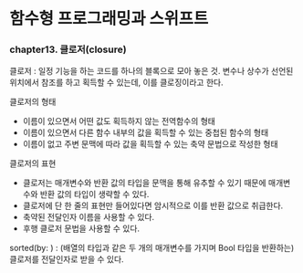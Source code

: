 # 함수형 프로그래밍과 스위프트
### chapter13. 클로저(closure)
클로저 : 일정 기능을 하는 코드를 하나의 블록으로 모아 놓은 것. 변수나 상수가 선언된 위치에서 참조를 하고 획득할 수 있는데, 이를 클로징이라고 한다.

클로저의 형태
- 이름이 있으면서 어떤 값도 획득하지 않는 전역함수의 형태
- 이름이 있으면서 다른 함수 내부의 값을 획득할 수 있는 중첩된 함수의 형태
- 이름이 없고 주변 문맥에 따라 값을 획득할 수 있는 축약 문법으로 작성한 형태

클로저의 표현
- 클로저는 매개변수와 반환 값의 타입을 문맥을 통해 유추할 수 있기 때문에 매개변수와 반환 값의 타입이 생략할 수 있다.
- 클로저에 단 한 줄의 표현만 들어있다면 암시적으로 이를 반환 값으로 취급한다.
- 축약된 전달인자 이름을 사용할 수 있다.
- 후행 클로저 문법을 사용할 수 있다.

sorted(by: ) : (배열의 타입과 같은 두 개의 매개변수를 가지며 Bool 타입을 반환하는) 클로저를 전달인자로 받을 수 있다.


